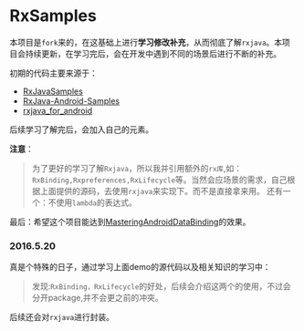 ﻿RxSamples
================
本项目是`fork`来的，在这基础上进行**学习修改补充**，从而彻底了解`rxjava`。本项目会持续更新，在学习完后，会在开发中遇到不同的场景后进行不断的补充。

初期的代码主要来源于：
- [RxJavaSamples](https://github.com/rengwuxian/RxJavaSamples)
- [RxJava-Android-Samples](https://github.com/kaushikgopal/RxJava-Android-Samples)
- [rxjava_for_android](https://github.com/cn-ljb/rxjava_for_android)

后续学习了解完后，会加入自己的元素。

**注意**：
> 为了更好的学习了解`Rxjava`，所以我并引用额外的`rx库`,如：`RxBinding,Rxpreferences,RxLifecycle`等。当然会应场景的需求，自己根据上面提供的源码，去使用`rxjava`来实现下。而不是直接拿来用。
> 还有一个：不使用`lambda`的表达式。

最后：希望这个项目能达到[MasteringAndroidDataBinding](https://github.com/LyndonChin/MasteringAndroidDataBinding)的效果。


### 2016.5.20
真是个特殊的日子，通过学习上面demo的源代码以及相关知识的学习中：
> 发现:`RxBinding，RxLifecycle`的好处，后续会介绍这两个的使用，不过会分开package,并不会更之前的冲突。

后续还会对`rxjava`进行封装。




